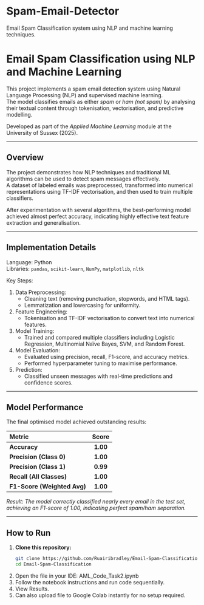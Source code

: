 # Spam-Email-Detector
Email Spam Classification system using NLP and machine learning techniques.

# Email Spam Classification using NLP and Machine Learning

This project implements a spam email detection system using Natural Language Processing (NLP) and supervised machine learning.  
The model classifies emails as either *spam* or *ham (not spam)* by analysing their textual content through tokenisation, vectorisation, and predictive modelling.

Developed as part of the *Applied Machine Learning* module at the University of Sussex (2025).

---

## Overview

The project demonstrates how NLP techniques and traditional ML algorithms can be used to detect spam messages effectively.  
A dataset of labeled emails was preprocessed, transformed into numerical representations using TF-IDF vectorisation, and then used to train multiple classifiers.

After experimentation with several algorithms, the best-performing model achieved almost perfect accuracy, indicating highly effective text feature extraction and generalisation.

---

## Implementation Details

Language: Python  
Libraries: `pandas`, `scikit-learn`, `NumPy`, `matplotlib`, `nltk`

Key Steps:
1. Data Preprocessing:
   - Cleaning text (removing punctuation, stopwords, and HTML tags).
   - Lemmatization and lowercasing for uniformity.
2. Feature Engineering:
   - Tokenisation and TF-IDF vectorisation to convert text into numerical features.
3. Model Training:
   - Trained and compared multiple classifiers including Logistic Regression, Multinomial Naïve Bayes, SVM, and Random Forest.
4. Model Evaluation:
   - Evaluated using precision, recall, F1-score, and accuracy metrics.
   - Performed hyperparameter tuning to maximise performance.
5. Prediction:
   - Classified unseen messages with real-time predictions and confidence scores.

---

## Model Performance

The final optimised model achieved outstanding results:

| Metric | Score |
|:-------|:------:|
| **Accuracy** | **1.00** |
| **Precision (Class 0)** | **1.00** |
| **Precision (Class 1)** | **0.99** |
| **Recall (All Classes)** | **1.00** |
| **F1-Score (Weighted Avg)** | **1.00** |

*Result: The model correctly classified nearly every email in the test set, achieving an F1-score of 1.00, indicating perfect spam/ham separation.*

---

## How to Run

1. **Clone this repository:**
   ```bash
   git clone https://github.com/Ruairibradley/Email-Spam-Classification.git
   cd Email-Spam-Classification

2. Open the file in your IDE:
  AML_Code_Task2.ipynb
3. Follow the notebook instructions and run code sequentially.
4. View Results.
5. Can also upload file to Google Colab instantly for no setup required. 


